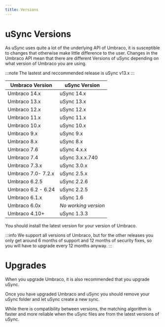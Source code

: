 ```yaml
---
title: Versions
---
```

# uSync Versions

As uSync uses quite a lot of the underlying API of Umbraco, it is susceptible to changes
that otherwise make little difference to the user. Changes in the Umbraco API mean that there are different Versions of uSync depending on what version of Umbraco you are using.

:::note
The lastest and reccommended release is uSync v13.x
:::
 

| Umbraco Version    | uSync Version        
|--------------------|----------------------
| Umbraco 14.x      | uSync 14.x
| Umbraco 13.x      | uSync 13.x
| Umbraco 12.x      | uSync 12.x
| Umbraco 11.x      | uSync 11.x
| Umbraco 10.x      | uSync 10.x
| Umbraco 9.x       | uSync 9.x            
| Umbraco 8.x       | uSync 8.x            
| Umbraco 7.6       | uSync 4.x.x          
| Umbraco 7.4       | uSync 3.x.x.740      
| Umbraco 7.3.x      | uSync 3.0.x          
| Umbraco 7.0- 7.2.x | uSync 2.5.x          
| Umbraco 6.2.5     | uSync 2.2.6          
| Umbraco 6.2 - 6.24 | uSync 2.2.5          
| Umbraco 6.1.x      | uSync 1.6            
| Umbraco 6.0x       | *No working version* 
| Umbraco 4.10+      | uSync 1.3.3   

You should install the latest version for your version of Umbraco.

:::info
We support all versions of Umbraco, but for the other releases you only get around 6 months of support and 12 months of security fixes, so you will have to upgrade every 12 months anyway.
:::


# Upgrades 
When you upgrade Umbraco, it is also recommended that you upgrade uSync. 

Once you have upgraded Umbraco and uSync you should remove your uSync 
folder and let uSync create a new sync. 

While there is compatibility between versions, the matching algorithm is faster and more reliable when the uSync files are 
from the latest versions of uSync. 
